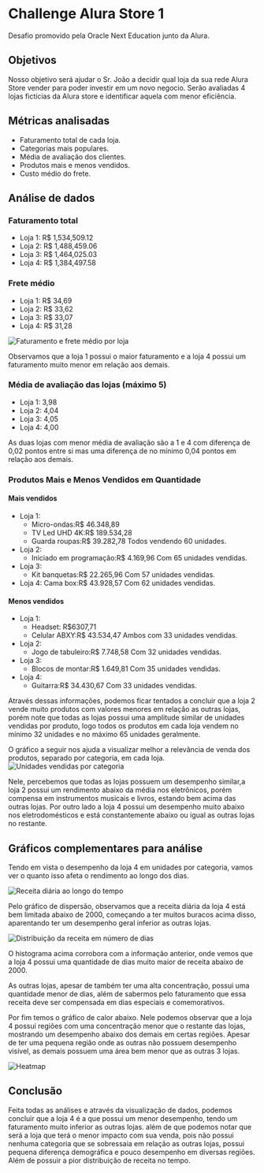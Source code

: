 # Challenge Alura Store 1
Desafio promovido pela Oracle Next Education junto da Alura.

## Objetivos
Nosso objetivo será ajudar o Sr. João a decidir qual loja da sua rede Alura Store vender para poder investir em um novo negocio. Serão avaliadas 4 lojas fictícias da Alura store e identificar aquela com menor eficiência.

## Métricas analisadas
- Faturamento total de cada loja.
- Categorias mais populares.
- Média de avaliação dos clientes.
- Produtos mais e menos vendidos.
- Custo médio do frete.

## Análise de dados

### Faturamento total
- Loja 1: R$ 1,534,509.12
- Loja 2: R$ 1,488,459.06
- Loja 3: R$ 1,464,025.03
- Loja 4: R$ 1,384,497.58
### Frete médio
- Loja 1: R$ 34,69
- Loja 2: R$ 33,62
- Loja 3: R$ 33,07
- Loja 4: R$ 31,28 

![Faturamento e frete médio por loja](imgs\faturamento-freteMedio-bar.png)

Observamos que a loja 1 possui o maior faturamento e a loja 4 possui um faturamento muito menor em relação aos demais.

### Média de avaliação das lojas (máximo 5)
- Loja 1: 3,98
- Loja 2: 4,04
- Loja 3: 4,05
- Loja 4: 4,00
 
 As duas lojas com menor média de avaliação são a 1 e 4 com diferença de 0,02 pontos entre si mas uma diferença de no mínimo 0,04 pontos em relação aos demais.

### Produtos Mais e Menos Vendidos em Quantidade
#### Mais vendidos
- Loja 1:
    - Micro-ondas:R$ 46.348,89
    - TV Led UHD 4K:R$ 189.534,28
    - Guarda roupas:R$ 39.282,78
Todos vendendo 60 unidades.
- Loja 2:
    - Iniciado em programação:R$ 4.169,96
Com 65 unidades vendidas.
- Loja 3:
    - Kit banquetas:R$ 22.265,96
Com 57 unidades vendidas.
- Loja 4: Cama box:R$ 43.928,57
Com 62 unidades vendidas.

#### Menos vendidos
- Loja 1:
    - Headset: R$6307,71
    - Celular ABXY:R$ 43.534,47
Ambos com 33 unidades vendidas.
- Loja 2:
    - Jogo de tabuleiro:R$ 7.748,58
Com 32 unidades vendidas.
- Loja 3:
    - Blocos de montar:R$ 1.649,81
Com 35 unidades vendidas.
- Loja 4:
    - Guitarra:R$ 34.430,67
Com 33 unidades vendidas.

Através dessas informações, podemos ficar tentados a concluir que a loja 2 vende muito produtos com valores menores em relação as outras lojas, porém note que todas as lojas possui uma amplitude similar de unidades vendidas por produto, logo todos os produtos em cada loja vendem no mínimo 32 unidades e no máximo 65 unidades geralmente.

O gráfico a seguir nos ajuda a visualizar melhor a relevância de venda dos produtos, separado por categoria, em cada loja.
![Unidades vendidas por categoria](imgs\linhas-unidade-categoria.png)

Nele, percebemos que todas as lojas possuem um desempenho similar,a loja 2 possui um rendimento abaixo da média nos eletrônicos, porém compensa em instrumentos musicais e livros, estando bem acima das outras lojas. Por outro lado a loja 4 possui um desempenho muito abaixo nos eletrodomésticos e está constantemente abaixo ou igual as outras lojas no restante.
## Gráficos complementares para análise

Tendo em vista o desempenho da loja 4 em unidades por categoria, vamos ver o quanto isso afeta o rendimento ao longo dos dias.

![Receita diária ao longo do tempo](imgs\dispersao-receita-diaria.png)

Pelo gráfico de dispersão, observamos que a receita diária da loja 4 está bem limitada abaixo de 2000, começando a ter muitos buracos acima disso, aparentando ter um desempenho geral inferior as outras lojas. 

![Distribuição da receita em número de dias](imgs\hist-distribuicao-diaria.png)

O histograma acima corrobora com a informação anterior, onde vemos que a loja 4 possui uma quantidade de dias muito maior de receita abaixo de 2000. 

As outras lojas, apesar de também ter uma alta concentração, possui uma quantidade menor de dias, além de sabermos pelo faturamento que essa receita deve ser compensada em dias especiais e comemorativos.

Por fim temos o gráfico de calor abaixo. Nele podemos observar que a loja 4 possui regiões com uma concentração menor que o restante das lojas, mostrando um desempenho abaixo dos demais em certas regiões. Apesar de ter uma pequena região onde as outras não possuem desempenho visível, as demais possuem uma área bem menor que as outras 3 lojas.

![Heatmap](imgs\heatmap-regiao.png)

## Conclusão
Feita todas as análises e através da visualização de dados, podemos concluir que a loja 4 é a que possui um menor desempenho, tendo um faturamento muito inferior as outras lojas. além de que podemos notar que será a loja que terá o menor impacto com sua venda, pois não possui nenhuma categoria que se sobressaia em relação as outras lojas, possui pequena diferença demográfica e pouco desempenho em diversas regiões. Além de possuir a pior distribuição de receita no tempo.
